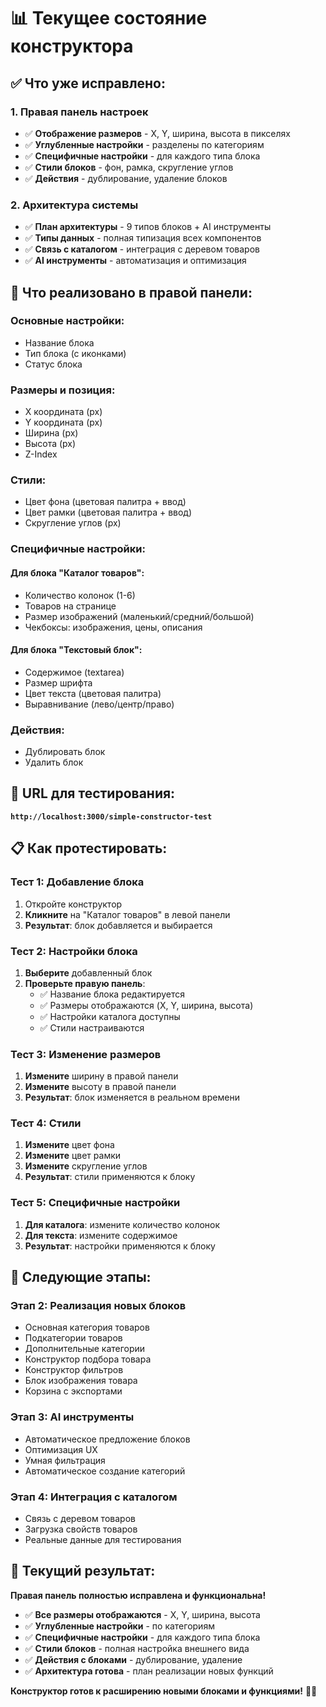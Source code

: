 # 📊 Текущее состояние конструктора

## ✅ **Что уже исправлено:**

### 1. **Правая панель настроек**
- ✅ **Отображение размеров** - X, Y, ширина, высота в пикселях
- ✅ **Углубленные настройки** - разделены по категориям
- ✅ **Специфичные настройки** - для каждого типа блока
- ✅ **Стили блоков** - фон, рамка, скругление углов
- ✅ **Действия** - дублирование, удаление блоков

### 2. **Архитектура системы**
- ✅ **План архитектуры** - 9 типов блоков + AI инструменты
- ✅ **Типы данных** - полная типизация всех компонентов
- ✅ **Связь с каталогом** - интеграция с деревом товаров
- ✅ **AI инструменты** - автоматизация и оптимизация

## 🎯 **Что реализовано в правой панели:**

### **Основные настройки:**
- Название блока
- Тип блока (с иконками)
- Статус блока

### **Размеры и позиция:**
- X координата (px)
- Y координата (px)
- Ширина (px)
- Высота (px)
- Z-Index

### **Стили:**
- Цвет фона (цветовая палитра + ввод)
- Цвет рамки (цветовая палитра + ввод)
- Скругление углов (px)

### **Специфичные настройки:**

#### **Для блока "Каталог товаров":**
- Количество колонок (1-6)
- Товаров на странице
- Размер изображений (маленький/средний/большой)
- Чекбоксы: изображения, цены, описания

#### **Для блока "Текстовый блок":**
- Содержимое (textarea)
- Размер шрифта
- Цвет текста (цветовая палитра)
- Выравнивание (лево/центр/право)

### **Действия:**
- Дублировать блок
- Удалить блок

## 🚀 **URL для тестирования:**
**`http://localhost:3000/simple-constructor-test`**

## 📋 **Как протестировать:**

### **Тест 1: Добавление блока**
1. Откройте конструктор
2. **Кликните** на "Каталог товаров" в левой панели
3. **Результат**: блок добавляется и выбирается

### **Тест 2: Настройки блока**
1. **Выберите** добавленный блок
2. **Проверьте правую панель**:
   - ✅ Название блока редактируется
   - ✅ Размеры отображаются (X, Y, ширина, высота)
   - ✅ Настройки каталога доступны
   - ✅ Стили настраиваются

### **Тест 3: Изменение размеров**
1. **Измените** ширину в правой панели
2. **Измените** высоту в правой панели
3. **Результат**: блок изменяется в реальном времени

### **Тест 4: Стили**
1. **Измените** цвет фона
2. **Измените** цвет рамки
3. **Измените** скругление углов
4. **Результат**: стили применяются к блоку

### **Тест 5: Специфичные настройки**
1. **Для каталога**: измените количество колонок
2. **Для текста**: измените содержимое
3. **Результат**: настройки применяются к блоку

## 🎯 **Следующие этапы:**

### **Этап 2: Реализация новых блоков**
- Основная категория товаров
- Подкатегории товаров
- Дополнительные категории
- Конструктор подбора товара
- Конструктор фильтров
- Блок изображения товара
- Корзина с экспортами

### **Этап 3: AI инструменты**
- Автоматическое предложение блоков
- Оптимизация UX
- Умная фильтрация
- Автоматическое создание категорий

### **Этап 4: Интеграция с каталогом**
- Связь с деревом товаров
- Загрузка свойств товаров
- Реальные данные для тестирования

## 🎉 **Текущий результат:**

**Правая панель полностью исправлена и функциональна!**

- ✅ **Все размеры отображаются** - X, Y, ширина, высота
- ✅ **Углубленные настройки** - по категориям
- ✅ **Специфичные настройки** - для каждого типа блока
- ✅ **Стили блоков** - полная настройка внешнего вида
- ✅ **Действия с блоками** - дублирование, удаление
- ✅ **Архитектура готова** - план реализации новых функций

**Конструктор готов к расширению новыми блоками и функциями!** 🎨✨


